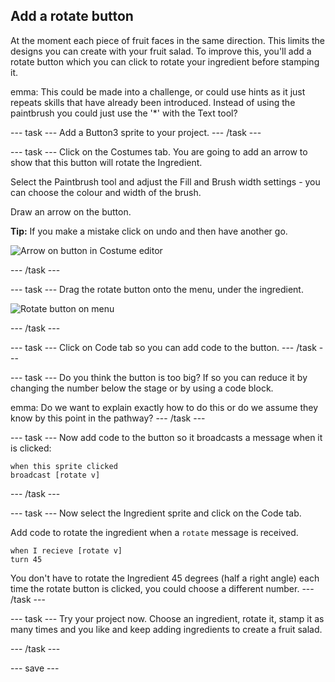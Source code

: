 ## Add a rotate button
At the moment each piece of fruit faces in the same direction. This limits the designs you can create with your fruit salad. To improve this, you'll add a rotate button which you can click to rotate your ingredient before stamping it.

emma: This could be made into a challenge, or could use hints as it just repeats skills that have already been introduced. Instead of using the paintbrush you could just use the '*' with the Text tool?

--- task ---
Add a Button3 sprite to your project. 
--- /task ---

--- task ---
Click on the Costumes tab. You are going to add an arrow to show that this button will rotate the Ingredient.

Select the Paintbrush tool and adjust the Fill and Brush width settings - you can choose the colour and width of the brush. 

Draw an arrow on the button. 

**Tip:** If you make a mistake click on undo and then have another go.

![Arrow on button in Costume editor]()

--- /task ---

--- task ---
Drag the rotate button onto the menu, under the ingredient. 

![Rotate button on menu]()

--- /task ---

--- task ---
Click on Code tab so you can add code to the button.
--- /task ---

--- task ---
Do you think the button is too big? If so you can reduce it by changing the number below the stage or by using a code block. 

emma: Do we want to explain exactly how to do this or do we assume they know by this point in the pathway?
--- /task ---

--- task ---
Now add code to the button so it broadcasts a message when it is clicked:

```blocks3
when this sprite clicked
broadcast [rotate v]
```
--- /task ---

--- task ---
Now select the Ingredient sprite and click on the Code tab. 

Add code to rotate the ingredient when a `rotate` message is received. 

```blocks3
when I recieve [rotate v]
turn 45
```

You don't have to rotate the Ingredient 45 degrees (half a right angle) each time the rotate button is clicked, you could choose a different number. 
--- /task ---

--- task ---
Try your project now. Choose an ingredient, rotate it, stamp it as many times and you like and keep adding ingredients to create a fruit salad. 

--- /task ---

--- save ---
